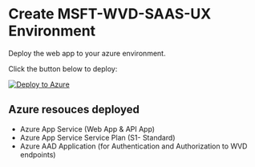# Create MSFT-WVD-SAAS-UX Environment

Deploy the web app to your azure environment.

Click the button below to deploy:

[![Deploy to Azure](https://azuredeploy.net/deploybutton.png)](https://portal.azure.com/#create/Microsoft.Template/uri/https%3A%2F%2Fraw.githubusercontent.com%2FAzure%2FRDS-Templates%2Fmaster%2Fwvd-templates%2Fwvd-management-ux%2Fdeploy%2FmainTemplate.json)

## Azure resouces deployed
- Azure App Service (Web App &  API App)
- Azure App Service Service Plan (S1- Standard)
- Azure AAD Application (for Authentication and Authorization to WVD endpoints)